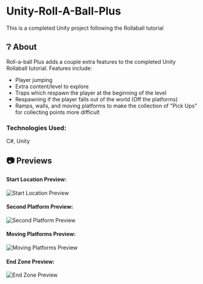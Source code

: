 # Unity-Roll-A-Ball-Plus #
This is a completed Unity project following the Rollaball tutorial

## :grey_question: About ##
Roll-a-ball Plus adds a couple extra features to the completed Unity Rollaball tutorial. Features include:

- Player jumping
- Extra content/level to explore
- Traps which respawn the player at the beginning of the level
- Respawning if the player falls out of the world (Off the platforms)
- Ramps, walls, and moving platforms to make the collection of "Pick Ups" for collecting points more difficult

### Technologies Used: ###
C#, Unity

## :camera: Previews ##
#### Start Location Preview: ####
![Start Location Preview](https://cdn.discordapp.com/attachments/342399116766216194/823367617351778324/unknown.png)

#### Second Platform Preview: ####
![Second Platform Preview](https://cdn.discordapp.com/attachments/342399116766216194/823368040208924672/unknown.png)

#### Moving Platforms Preview: ####
![Moving Platforms Preview](https://cdn.discordapp.com/attachments/342399116766216194/823368689968873482/unknown.png)

#### End Zone Preview: ####
![End Zone Preview](https://cdn.discordapp.com/attachments/342399116766216194/823368914197151784/unknown.png)
